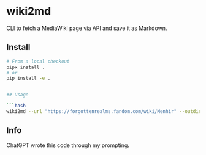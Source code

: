 # wiki2md

CLI to fetch a MediaWiki page via API and save it as Markdown.

## Install

```bash
# From a local checkout
pipx install .
# or
pip install -e .


## Usage

```bash
wiki2md --url "https://forgottenrealms.fandom.com/wiki/Menhir" --outdir . --fix-fandom-images -f Menhir.md
```

## Info
ChatGPT wrote this code through my prompting.